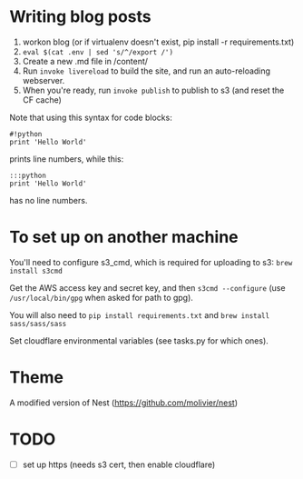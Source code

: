 # Writing blog posts

1. workon blog (or if virtualenv doesn't exist, pip install -r requirements.txt)
2. ``eval $(cat .env | sed 's/^/export /')``
3. Create a new .md file in /content/
4. Run ``invoke livereload`` to build the site, and run an auto-reloading webserver.
5. When you're ready, run ``invoke publish`` to publish to s3 (and reset the CF cache)

Note that using this syntax for code blocks:

    #!python
    print 'Hello World'

prints line numbers, while this:

    :::python
    print 'Hello World'

has no line numbers.

# To set up on another machine

You'll need to configure s3_cmd, which is required for uploading to
s3: `brew install s3cmd`

Get the AWS access key and secret key, and then ``s3cmd --configure``
(use `/usr/local/bin/gpg` when asked for path to gpg).

You will also need to `pip install requirements.txt` and `brew install
sass/sass/sass`

Set cloudflare environmental variables (see tasks.py for which ones).

# Theme

A modified version of Nest (https://github.com/molivier/nest)

# TODO

- [ ] set up https (needs s3 cert, then enable cloudflare)
